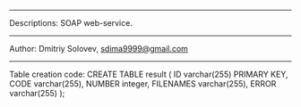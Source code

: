 ***
Descriptions: SOAP web-service.
***
Author: Dmitriy Solovev, sdima9999@gmail.com
***
Table creation code:
CREATE TABLE result ( ID varchar(255) PRIMARY KEY, CODE varchar(255), NUMBER integer, FILENAMES varchar(255), ERROR varchar(255) );